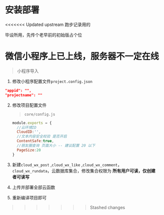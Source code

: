# 安装部署

<<<<<<< Updated upstream
跑步记录用的

毕设所用，先传个老早前的初始版占个位

微信小程序上已上线，服务器不一定在线
=======
> 小程序导入

1. 修改小程序配置文件`project.config.json`

```json
"appid": "",
"projectname": ""
```

2. 修改项目配置文件
   
   > `core/config.js`
   
   ```js
   module.exports = {
     //云环境ID
     CloudID:'',
     //文本内容安全校验 是否开启
     ContentSafe:true,
     //朋友圈查询 页面大小 -- 建议配置 20 以下
     PageSize:20
   }
   ```

3. 新建`cloud_wx_post`  ,`cloud_wx_like` ,`cloud_wx_comment`，`cloud_wx_rundata`，云数据库集合，修改集合权限为 **所有用户可读，仅创建者可读写**

4. 上传并部署全部云函数

5. 重新编译项目即可
>>>>>>> Stashed changes
